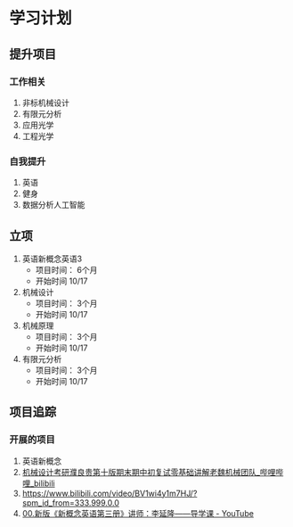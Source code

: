 # 学习计划
## 提升项目
### 工作相关
1. 非标机械设计
2. 有限元分析
3. 应用光学
4. 工程光学
### 自我提升
1. 英语
2. 健身
3. 数据分析人工智能
## 立项
1. 英语新概念英语3
	-	项目时间： 6个月
	-	开始时间 10/17
2. 机械设计
	-	项目时间： 3个月
	-	开始时间 10/17
3. 机械原理
 	-	项目时间： 3个月
	-	开始时间 10/17
4. 有限元分析
	-	项目时间： 3个月
	-	开始时间 10/17
## 项目追踪

### 开展的项目
1. 英语新概念
2. [机械设计考研濮良贵第十版期末期中初复试零基础讲解老魏机械团队_哔哩哔哩_bilibili](https://www.bilibili.com/video/BV1wi4y1m7HJ/?spm_id_from=333.999.0.0)
3. https://www.bilibili.com/video/BV1wi4y1m7HJ/?spm_id_from=333.999.0.0
4. [00.新版《新概念英语第三册》讲师：李延隆——导学课 - YouTube](https://www.youtube.com/watch?v=cf3v2Zyjpm0&list=PLK6q4vrvWZiOxz8hkNkkCep9QAqpg2tcx)
<!--stackedit_data:
eyJoaXN0b3J5IjpbLTE2NzMyMjc5MTksMjA4MzAyMDMyMywtMT
YxNDY0NDAzNywtNzcwMjE5NjEwLDQ5NzgxODgxMF19
-->